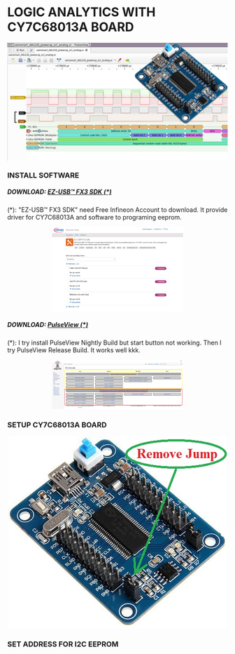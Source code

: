 LOGIC ANALYTICS WITH CY7C68013A BOARD
====
<img src="https://raw.githubusercontent.com/HDPro/makelogic/master/images/image_1.png" width=700 align="center">

### INSTALL SOFTWARE

##### DOWNLOAD: [EZ-USB™ FX3 SDK (*)](https://softwaretools.infineon.com/tools/com.ifx.tb.tool.ezusbfx3sdk)
(*): "EZ-USB™ FX3 SDK" need Free Infineon Account to download. It provide driver for CY7C68013A and software to programing eeprom.

<p align="center">
<img src="https://raw.githubusercontent.com/HDPro/makelogic/master/images/image_2.png" width=300>
</p>

##### DOWNLOAD: [PulseView (*)](https://sigrok.org/wiki/Downloads)
(*): I try install PulseView Nightly Build but start button not working. Then I try PulseView Release Build. It works well kkk.

<p align="center">
<img src="https://raw.githubusercontent.com/HDPro/makelogic/master/images/image_3.png" width=300>
</p>

### SETUP CY7C68013A BOARD
<p align="center">
<img src="https://raw.githubusercontent.com/HDPro/makelogic/master/images/image_2.jpg">
</p>



### SET ADDRESS FOR I2C EEPROM